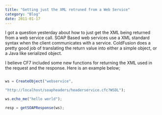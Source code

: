 ```yaml
---
title: "Getting just the XML retruned from a Web Service"
category: "Blog"
date: 2011-01-17
---
```



I got a question yesterday about how to just get the XML being returned from a web service call. SOAP Based web services use a XML standard syntax when the client communicates with a service. ColdFusion does a pretty good job of translating the return value into either a simple object, or a Java like serialized object.

I believe CF7 included some new functions for returning the XML used in the request and the response. Here is an example below;

```javascript

ws = CreateObject("webservice",

"http://localhost/soapheaders/headerservice.cfc?WSDL");

ws.echo_me("hello world");

resp = getSOAPResponse(ws);

```

